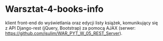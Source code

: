# Warsztat-4-books-info
klient front-end do wyświetlania oraz edycji listy książek, komunikujący się z API Django-rest (jQuery, Bootstrap) za pomocą AJAX (serwer: https://github.com/isulim/WAR_PYT_W_05_REST_Server).
